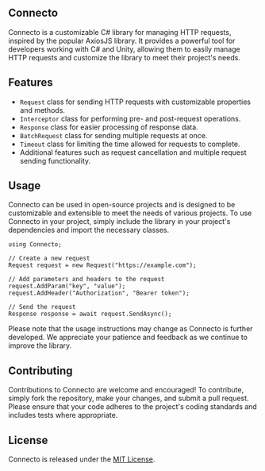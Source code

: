## Connecto

Connecto is a customizable C# library for managing HTTP requests, inspired by the popular AxiosJS library. It provides a powerful tool for developers working with C# and Unity, allowing them to easily manage HTTP requests and customize the library to meet their project's needs.

## Features

*   `Request` class for sending HTTP requests with customizable properties and methods.
*   `Interceptor` class for performing pre- and post-request operations.
*   `Response` class for easier processing of response data.
*   `BatchRequest` class for sending multiple requests at once.
*   `Timeout` class for limiting the time allowed for requests to complete.
*   Additional features such as request cancellation and multiple request sending functionality.

## Usage

Connecto can be used in open-source projects and is designed to be customizable and extensible to meet the needs of various projects. To use Connecto in your project, simply include the library in your project's dependencies and import the necessary classes.

```plaintext
using Connecto;

// Create a new request
Request request = new Request("https://example.com");

// Add parameters and headers to the request
request.AddParam("key", "value");
request.AddHeader("Authorization", "Bearer token");

// Send the request
Response response = await request.SendAsync();
```
Please note that the usage instructions may change as Connecto is further developed. We appreciate your patience and feedback as we continue to improve the library.

## Contributing

Contributions to Connecto are welcome and encouraged! To contribute, simply fork the repository, make your changes, and submit a pull request. Please ensure that your code adheres to the project's coding standards and includes tests where appropriate.

## License

Connecto is released under the [MIT License](https://opensource.org/licenses/MIT).
